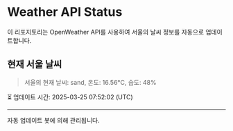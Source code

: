 
# Weather API Status

이 리포지토리는 OpenWeather API를 사용하여 서울의 날씨 정보를 자동으로 업데이트합니다.

## 현재 서울 날씨
> 서울의 현재 날씨: sand, 온도: 16.56°C, 습도: 48%

⏳ 업데이트 시간: 2025-03-25 07:52:02 (UTC)

---
자동 업데이트 봇에 의해 관리됩니다.
